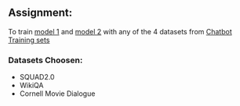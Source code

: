 ## Assignment:

To train [model 1](https://colab.research.google.com/drive/1oom9GHelvSXoguS2p6HTN1zTlNf6Ht8K?usp=sharing) and [model 2](https://colab.research.google.com/drive/1UOsxXSoG7JMSTU92G5YQgG3vQeZWlX7g?usp=sharing) with any of the 4 datasets from [Chatbot Training sets](https://kili-technology.com/blog/chatbot-training-datasets/)

### Datasets Choosen:
* SQUAD2.0
* WikiQA
* Cornell Movie Dialogue

